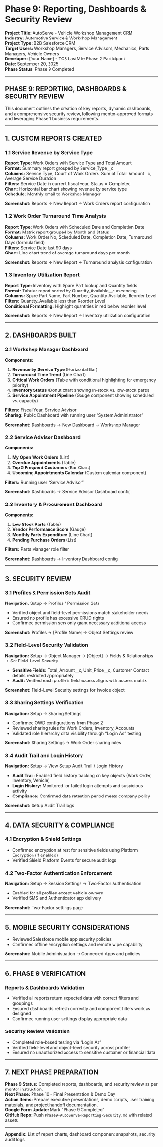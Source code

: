 # Phase 9: Reporting, Dashboards & Security Review

**Project Title:** AutoServe - Vehicle Workshop Management CRM  
**Industry:** Automotive Service & Workshop Management  
**Project Type:** B2B Salesforce CRM  
**Target Users:** Workshop Managers, Service Advisors, Mechanics, Parts Managers, Vehicle Owners  
**Developer:** [Your Name] - TCS LastMile Phase 2 Participant  
**Date:** September 20, 2025  
**Phase Status:** Phase 9 Completed  

---

## PHASE 9: REPORTING, DASHBOARDS & SECURITY REVIEW

This document outlines the creation of key reports, dynamic dashboards, and a comprehensive security review, following mentor-approved formats and leveraging Phase 1 business requirements.

---

## 1. CUSTOM REPORTS CREATED

### 1.1 Service Revenue by Service Type

**Report Type:** Work Orders with Service Type and Total Amount  
**Format:** Summary report grouped by Service_Type__c  
**Columns:** Service Type, Count of Work Orders, Sum of Total_Amount__c, Average Service Duration  
**Filters:** Service Date in current fiscal year, Status = Completed  
**Chart:** Horizontal bar chart showing revenue by service type  
**Schedule:** Monthly email to Workshop Manager  

**Screenshot:** Reports → New Report → Work Orders report configuration

### 1.2 Work Order Turnaround Time Analysis

**Report Type:** Work Orders with Scheduled Date and Completion Date  
**Format:** Matrix report grouped by Month and Status  
**Columns:** Work Order No, Scheduled Date, Completion Date, Turnaround Days (formula field)  
**Filters:** Service Date last 90 days  
**Chart:** Line chart trend of average turnaround days per month  

**Screenshot:** Reports → New Report → Turnaround analysis configuration

### 1.3 Inventory Utilization Report

**Report Type:** Inventory with Spare Part lookup and Quantity fields  
**Format:** Tabular report sorted by Quantity_Available__c ascending  
**Columns:** Spare Part Name, Part Number, Quantity Available, Reorder Level  
**Filters:** Quantity_Available less than Reorder Level  
**Conditional Formatting:** Highlight quantities in red below reorder level  

**Screenshot:** Reports → New Report → Inventory utilization configuration

---

## 2. DASHBOARDS BUILT

### 2.1 Workshop Manager Dashboard

**Components:**
1. **Revenue by Service Type** (Horizontal Bar)  
2. **Turnaround Time Trend** (Line Chart)  
3. **Critical Work Orders** (Table with conditional highlighting for emergency priority)  
4. **Inventory Status** (Donut chart showing in-stock vs. low-stock parts)  
5. **Service Appointment Pipeline** (Gauge component showing scheduled vs. capacity)  

**Filters:** Fiscal Year, Service Advisor  
**Sharing:** Public Dashboard with running user “System Administrator”  

**Screenshot:** Dashboards → New Dashboard → Workshop Manager

### 2.2 Service Advisor Dashboard

**Components:**
1. **My Open Work Orders** (List)  
2. **Overdue Appointments** (Table)  
3. **Top 5 Frequent Customers** (Bar Chart)  
4. **Upcoming Appointments Calendar** (Custom calendar component)  

**Filters:** Running user “Service Advisor”  

**Screenshot:** Dashboards → Service Advisor Dashboard config

### 2.3 Inventory & Procurement Dashboard

**Components:**
1. **Low Stock Parts** (Table)  
2. **Vendor Performance Score** (Gauge)  
3. **Monthly Parts Expenditure** (Line Chart)  
4. **Pending Purchase Orders** (List)  

**Filters:** Parts Manager role filter  

**Screenshot:** Dashboards → Inventory Dashboard config

---

## 3. SECURITY REVIEW

### 3.1 Profiles & Permission Sets Audit

**Navigation:** Setup → Profiles / Permission Sets

- Verified object and field-level permissions match stakeholder needs  
- Ensured no profile has excessive CRUD rights  
- Confirmed permission sets only grant necessary additional access  

**Screenshot:** Profiles → [Profile Name] → Object Settings review

### 3.2 Field-Level Security Validation

**Navigation:** Setup → Object Manager → [Object] → Fields & Relationships → Set Field-Level Security

- **Sensitive Fields:** Total_Amount__c, Unit_Price__c, Customer Contact details restricted appropriately  
- **Audit:** Verified each profile’s field access aligns with access matrix  

**Screenshot:** Field-Level Security settings for Invoice object

### 3.3 Sharing Settings Verification

**Navigation:** Setup → Sharing Settings

- Confirmed OWD configurations from Phase 2  
- Reviewed sharing rules for Work Orders, Inventory, Accounts  
- Validated role hierarchy data visibility through “Login As” testing  

**Screenshot:** Sharing Settings → Work Order sharing rules

### 3.4 Audit Trail and Login History

**Navigation:** Setup → View Setup Audit Trail / Login History

- **Audit Trail:** Enabled field history tracking on key objects (Work Order, Inventory, Vehicle)  
- **Login History:** Monitored for failed login attempts and suspicious activity  
- **Compliance:** Confirmed data retention period meets company policy  

**Screenshot:** Setup Audit Trail logs

---

## 4. DATA SECURITY & COMPLIANCE

### 4.1 Encryption & Shield Settings

- Confirmed encryption at rest for sensitive fields using Platform Encryption (if enabled)  
- Verified Shield Platform Events for secure audit logs  

### 4.2 Two-Factor Authentication Enforcement

**Navigation:** Setup → Session Settings → Two-Factor Authentication

- Enabled for all profiles except vehicle owners  
- Verified SMS and Authenticator app delivery  

**Screenshot:** Two-Factor settings page

---

## 5. MOBILE SECURITY CONSIDERATIONS

- Reviewed Salesforce mobile app security policies  
- Confirmed offline encryption settings and remote wipe capability  

**Screenshot:** Mobile Administration → Connected Apps and policies

---

## 6. PHASE 9 VERIFICATION

### Reports & Dashboards Validation

- Verified all reports return expected data with correct filters and groupings  
- Ensured dashboards refresh correctly and component filters work as designed  
- Confirmed running user settings display appropriate data

### Security Review Validation

- Completed role-based testing via “Login As”  
- Verified field-level and object-level security across profiles  
- Ensured no unauthorized access to sensitive customer or financial data

---

## 7. NEXT PHASE PREPARATION

**Phase 9 Status:** Completed reports, dashboards, and security review as per mentor instruction.  
**Next Phase:** Phase 10 - Final Presentation & Demo Day  
**Action Items:** Prepare executive presentations, demo scripts, user training materials, and project handoff documentation.  
**Google Form Update:** Mark "Phase 9 Completed"  
**GitHub Repo:** Push `Phase9-AutoServe-Reporting-Security.md` with related assets  

---

**Appendix:** List of report charts, dashboard component snapshots, security audit logs
